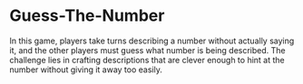 # Guess-The-Number
In this game, players take turns describing a number without actually saying it, and the other players must guess what number is being described. The challenge lies in crafting descriptions that are clever enough to hint at the number without giving it away too easily.
